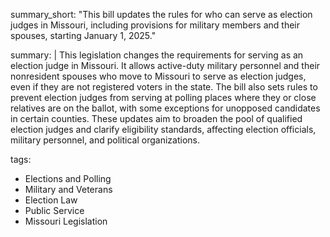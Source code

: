summary_short: "This bill updates the rules for who can serve as election judges in Missouri, including provisions for military members and their spouses, starting January 1, 2025."

summary: |
  This legislation changes the requirements for serving as an election judge in Missouri. It allows active-duty military personnel and their nonresident spouses who move to Missouri to serve as election judges, even if they are not registered voters in the state. The bill also sets rules to prevent election judges from serving at polling places where they or close relatives are on the ballot, with some exceptions for unopposed candidates in certain counties. These updates aim to broaden the pool of qualified election judges and clarify eligibility standards, affecting election officials, military personnel, and political organizations.

tags:
  - Elections and Polling
  - Military and Veterans
  - Election Law
  - Public Service
  - Missouri Legislation
